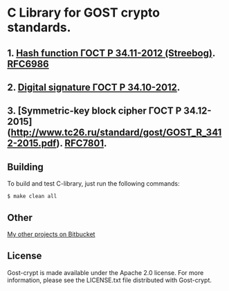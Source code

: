 # C Library for GOST crypto standards.

## 1. [Hash function ГОСТ Р 34.11-2012 (Streebog)](http://protect.gost.ru/v.aspx?control=8&baseC=-1&page=0&month=-1&year=-1&search=&RegNum=1&DocOnPageCount=15&id=172313). [RFC6986](https://tools.ietf.org/html/rfc6986)
## 2. [Digital signature ГОСТ Р 34.10-2012](http://protect.gost.ru/v.aspx?control=8&baseC=-1&page=0&month=-1&year=-1&search=&RegNum=1&DocOnPageCount=15&id=172255).
## 3. [Symmetric-key block cipher ГОСТ Р 34.12-2015] (http://www.tc26.ru/standard/gost/GOST_R_3412-2015.pdf). [RFC7801](https://tools.ietf.org/html/rfc7801).

Building
--------

To build and test C-library, just run the following commands:

    $ make clean all
    
Other
-------
[My other projects on Bitbucket](https://bitbucket.org/Tepex/)

License
-------

Gost-crypt is made available under the Apache 2.0 license. For more information,
please see the LICENSE.txt file distributed with Gost-crypt.